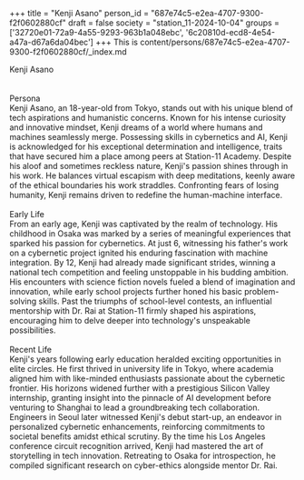 +++
title = "Kenji Asano"
person_id = "687e74c5-e2ea-4707-9300-f2f0602880cf"
draft = false
society = "station_11-2024-10-04"
groups = ['32720e01-72a9-4a55-9293-963b1a048ebc', '6c20810d-ecd8-4e54-a47a-d67a6da04bec']
+++
This is content/persons/687e74c5-e2ea-4707-9300-f2f0602880cf/_index.md

<script>
(function() {
    const personId = "687e74c5-e2ea-4707-9300-f2f0602880cf";
    const societyId = "station_11-2024-10-04";

    // Set the selected person and society in localStorage
    localStorage.setItem('selectedPerson', personId);
    localStorage.setItem('selectedSociety', societyId);

    // Automatically set the dropdowns based on this person's data
    const societySelect = document.getElementById('society-select');
    const personSelect = document.getElementById('person-select');

    if (societySelect) {
    societySelect.value = societyId;
    }
    if (personSelect) {
    personSelect.value = personId;
    }
})();
</script><div class="h1_1_right">Kenji Asano</div><br>
<br>
<div class="h2">Persona</div><div class="plain">Kenji Asano, an 18-year-old from Tokyo, stands out with his unique blend of tech aspirations and humanistic concerns. Known for his intense curiosity and innovative mindset, Kenji dreams of a world where humans and machines seamlessly merge. Possessing skills in cybernetics and AI, Kenji is acknowledged for his exceptional determination and intelligence, traits that have secured him a place among peers at Station-11 Academy. Despite his aloof and sometimes reckless nature, Kenji's passion shines through in his work. He balances virtual escapism with deep meditations, keenly aware of the ethical boundaries his work straddles. Confronting fears of losing humanity, Kenji remains driven to redefine the human-machine interface.</div><br>
<div class="h2">Early Life</div><div class="plain">From an early age, Kenji was captivated by the realm of technology. His childhood in Osaka was marked by a series of meaningful experiences that sparked his passion for cybernetics. At just 6, witnessing his father's work on a cybernetic project ignited his enduring fascination with machine integration. By 12, Kenji had already made significant strides, winning a national tech competition and feeling unstoppable in his budding ambition. His encounters with science fiction novels fueled a blend of imagination and innovation, while early school projects further honed his basic problem-solving skills. Past the triumphs of school-level contests, an influential mentorship with Dr. Rai at Station-11 firmly shaped his aspirations, encouraging him to delve deeper into technology's unspeakable possibilities.</div><br>
<div class="h2">Recent Life</div><div class="plain">Kenji's years following early education heralded exciting opportunities in elite circles. He first thrived in university life in Tokyo, where academia aligned him with like-minded enthusiasts passionate about the cybernetic frontier. His horizons widened further with a prestigious Silicon Valley internship, granting insight into the pinnacle of AI development before venturing to Shanghai to lead a groundbreaking tech collaboration. Engineers in Seoul later witnessed Kenji's debut start-up, an endeavor in personalized cybernetic enhancements, reinforcing commitments to societal benefits amidst ethical scrutiny. By the time his Los Angeles conference circuit recognition arrived, Kenji had mastered the art of storytelling in tech innovation. Retreating to Osaka for introspection, he compiled significant research on cyber-ethics alongside mentor Dr. Rai.</div><br>
